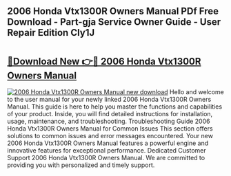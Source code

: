 ## 2006 Honda Vtx1300R Owners Manual PDf Free Download - Part-gja Service Owner Guide - User Repair Edition CIy1J

# <h2><a href="http://bc20022.oget.top/?id=2006+Honda+Vtx1300R+Owners+Manual">🔗Download New 👉🔴 2006 Honda Vtx1300R Owners Manual</a></h2>

[![2006 Honda Vtx1300R Owners Manual new download](https://i.imgur.com/5g1atiW.png)](http://bc20022.oget.top/?id=2006+Honda+Vtx1300R+Owners+Manual)
Hello and welcome to the user manual for your newly linked 2006 Honda Vtx1300R Owners Manual. This guide is here to help you master the functions and capabilities of your product. Inside, you will find detailed instructions for installation, usage, maintenance, and troubleshooting. Troubleshooting Guide 2006 Honda Vtx1300R Owners Manual for Common Issues This section offers solutions to common issues and error messages encountered. Your new 2006 Honda Vtx1300R Owners Manual features a powerful engine and innovative features for exceptional performance. Dedicated Customer Support 2006 Honda Vtx1300R Owners Manual. We are committed to providing you with personalized and timely support.
